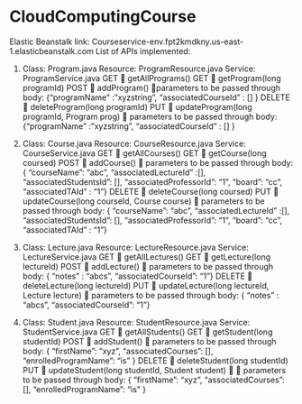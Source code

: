 # CloudComputingCourse
Elastic Beanstalk link: Courseservice-env.fpt2kmdkny.us-east-1.elasticbeanstalk.com 
List of APIs implemented:
1.	Class: Program.java
Resource: ProgramResource.java
Service: ProgramService.java
GET  getAllPrograms()
GET  getProgram(long programId)
POST  addProgram() parameters to be passed through body: {“programName” :”xyzstring”, “associatedCourseId” : [] }
DELETE  deleteProgram(long programId)
PUT  updateProgram(long programId, Program prog)  parameters to be passed through body: {“programName” :”xyzstring”, “associatedCourseId” : [] }
2.	Class: Course.java
Resource: CourseResource.java
Service: CourseService.java
GET  getAllCourses()
GET  getCourse(long coursed)
POST  addCourse()  parameters to be passed through body: { “courseName”: “abc”, “associatedLectureId” :[], “associatedStudentsId”: [], “associatedProfessorId”: “1”, “board”: “cc”, “associatedTAId” : “1”}
DELETE  deleteCourse(long coursed)
PUT  updateCourse(long courseId, Course course)  parameters to be passed through body: { “courseName”: “abc”, “associatedLectureId” :[], “associatedStudentsId”: [], “associatedProfessorId”: “1”, “board”: “cc”, “associatedTAId” : “1”}
3.	Class: Lecture.java
Resource: LectureResource.java
Service: LectureService.java
GET  getAllLectures()
GET  getLecture(long lectureId)
POST  addLecture()  parameters to be passed through body: { “notes” : “abcs”, “associatedCourseId”: “1”}
DELETE  deleteLecture(long lectureId)
PUT  updateLecture(long lectureId, Lecture lecture)   parameters to be passed through body: { “notes” : “abcs”, “associatedCourseId”: “1”}

4.	Class: Student.java
Resource: StudentResource.java
Service: StudentService.java
GET  getAllStudents()
GET  getStudent(long studentId)
POST  addStudent()  parameters to be passed through body: { “firstName”: “xyz”, “associatedCourses”: [], “enrolledProgramName”: “is” }
DELETE  deleteStudent(long studentId)
PUT  updateStudent(long studentId, Student student)   parameters to be passed through body: { “firstName”: “xyz”, “associatedCourses”: [], “enrolledProgramName”: “is” }



	



